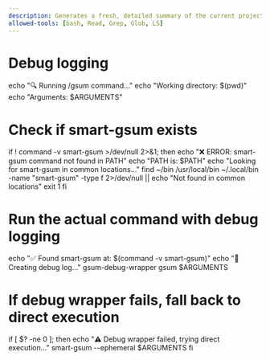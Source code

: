 ```yaml
---
description: Generates a fresh, detailed summary of the current project for ephemeral context.
allowed-tools: [bash, Read, Grep, Glob, LS]
---
```


# Debug logging
echo "🔍 Running /gsum command..."
echo "Working directory: $(pwd)"
echo "Arguments: $ARGUMENTS"

# Check if smart-gsum exists
if ! command -v smart-gsum >/dev/null 2>&1; then
    echo "❌ ERROR: smart-gsum command not found in PATH"
    echo "PATH is: $PATH"
    echo "Looking for smart-gsum in common locations..."
    find ~/bin /usr/local/bin ~/.local/bin -name "smart-gsum" -type f 2>/dev/null || echo "Not found in common locations"
    exit 1
fi

# Run the actual command with debug logging
echo "✅ Found smart-gsum at: $(command -v smart-gsum)"
echo "📝 Creating debug log..."
gsum-debug-wrapper gsum $ARGUMENTS

# If debug wrapper fails, fall back to direct execution
if [ $? -ne 0 ]; then
    echo "⚠️ Debug wrapper failed, trying direct execution..."
    smart-gsum --ephemeral $ARGUMENTS
fi